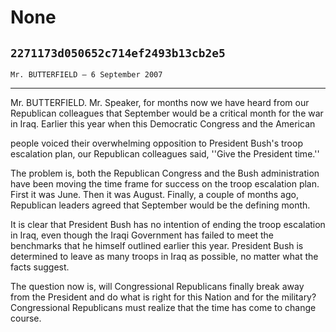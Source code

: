 # None
## `2271173d050652c714ef2493b13cb2e5`
`Mr. BUTTERFIELD — 6 September 2007`

---


Mr. BUTTERFIELD. Mr. Speaker, for months now we have heard from our 
Republican colleagues that September would be a critical month for the 
war in Iraq. Earlier this year when this Democratic Congress and the 
American


people voiced their overwhelming opposition to President Bush's troop 
escalation plan, our Republican colleagues said, ''Give the President 
time.''

The problem is, both the Republican Congress and the Bush 
administration have been moving the time frame for success on the troop 
escalation plan. First it was June. Then it was August. Finally, a 
couple of months ago, Republican leaders agreed that September would be 
the defining month.

It is clear that President Bush has no intention of ending the troop 
escalation in Iraq, even though the Iraqi Government has failed to meet 
the benchmarks that he himself outlined earlier this year. President 
Bush is determined to leave as many troops in Iraq as possible, no 
matter what the facts suggest.

The question now is, will Congressional Republicans finally break 
away from the President and do what is right for this Nation and for 
the military? Congressional Republicans must realize that the time has 
come to change course.

